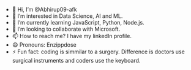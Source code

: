 - 👋 Hi, I’m @Abhirup09-afk
- 👀 I’m interested in Data Science, AI and ML.
- 🌱 I’m currently learning JavaScript, Python, Node.js.
- 💞️ I’m looking to collaborate with Microsoft.
- 📫 How to reach me? I have my linkedIn profile.
- 😄 Pronouns: Enzippdose
- ⚡ Fun fact: coding is simmilar to a surgery. Difference is doctors use surgical instruments and coders use the keyboard.

<!---
Abhirup09-afk/Abhirup09-afk is a ✨ special ✨ repository because its `README.md` (this file) appears on your GitHub profile.
You can click the Preview link to take a look at your changes.
--->
